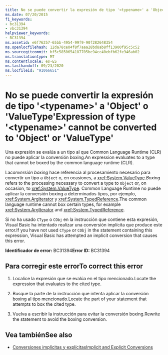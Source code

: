 ```yaml
---
title: No se puede convertir la expresión de tipo '<typename>' a 'Object' o 'ValueType'
ms.date: 07/20/2015
f1_keywords:
- bc31394
- vbc31394
helpviewer_keywords:
- BC31394
ms.assetid: e6f76257-65bb-4954-99f9-90f282648354
ms.openlocfilehash: 12da78ce04f8f7aaa28bd8ab8ff13900f95c5c52
ms.sourcegitcommit: bf5c5850654187705bc94cc40ebfb62fe346ab02
ms.translationtype: MT
ms.contentlocale: es-ES
ms.lasthandoff: 09/23/2020
ms.locfileid: "91066651"
---
```

# <a name="expression-of-type-typename-cannot-be-converted-to-object-or-valuetype"></a><span data-ttu-id="3f079-102">No se puede convertir la expresión de tipo '\<typename>' a 'Object' o 'ValueType'</span><span class="sxs-lookup"><span data-stu-id="3f079-102">Expression of type '\<typename>' cannot be converted to 'Object' or 'ValueType'</span></span>

<span data-ttu-id="3f079-103">Una expresión se evalúa a un tipo al que Common Language Runtime (CLR) no puede aplicar la conversión boxing.</span><span class="sxs-lookup"><span data-stu-id="3f079-103">An expression evaluates to a type that cannot be boxed by the common language runtime (CLR).</span></span>  
  
 <span data-ttu-id="3f079-104">La*conversión boxing* hace referencia al procesamiento necesario para convertir un tipo a `Object` o, en ocasiones, a <xref:System.ValueType>.</span><span class="sxs-lookup"><span data-stu-id="3f079-104">*Boxing* refers to the processing necessary to convert a type to `Object` or, on occasion, to <xref:System.ValueType>.</span></span> <span data-ttu-id="3f079-105">Common Language Runtime no puede aplicar la conversión boxing a determinados tipos, por ejemplo, <xref:System.ArgIterator> y <xref:System.TypedReference>.</span><span class="sxs-lookup"><span data-stu-id="3f079-105">The common language runtime cannot box certain types, for example <xref:System.ArgIterator> and <xref:System.TypedReference>.</span></span>  
  
 <span data-ttu-id="3f079-106">Si no ha usado `CType` o `CObj` en la instrucción que contiene esta expresión, Visual Basic ha intentado realizar una conversión implícita que produce este error.</span><span class="sxs-lookup"><span data-stu-id="3f079-106">If you have not used `CType` or `CObj` in the statement containing this expression, Visual Basic has attempted an implicit conversion that causes this error.</span></span>  
  
 <span data-ttu-id="3f079-107">**Identificador de error:** BC31394</span><span class="sxs-lookup"><span data-stu-id="3f079-107">**Error ID:** BC31394</span></span>  
  
## <a name="to-correct-this-error"></a><span data-ttu-id="3f079-108">Para corregir este error</span><span class="sxs-lookup"><span data-stu-id="3f079-108">To correct this error</span></span>  
  
1. <span data-ttu-id="3f079-109">Localice la expresión que se evalúa en el tipo mencionado.</span><span class="sxs-lookup"><span data-stu-id="3f079-109">Locate the expression that evaluates to the cited type.</span></span>  
  
2. <span data-ttu-id="3f079-110">Busque la parte de la instrucción que intenta aplicar la conversión boxing al tipo mencionado.</span><span class="sxs-lookup"><span data-stu-id="3f079-110">Locate the part of your statement that attempts to box the cited type.</span></span>  
  
3. <span data-ttu-id="3f079-111">Vuelva a escribir la instrucción para evitar la conversión boxing.</span><span class="sxs-lookup"><span data-stu-id="3f079-111">Rewrite the statement to avoid the boxing conversion.</span></span>  
  
## <a name="see-also"></a><span data-ttu-id="3f079-112">Vea también</span><span class="sxs-lookup"><span data-stu-id="3f079-112">See also</span></span>

- [<span data-ttu-id="3f079-113">Conversiones implícitas y explícitas</span><span class="sxs-lookup"><span data-stu-id="3f079-113">Implicit and Explicit Conversions</span></span>](../programming-guide/language-features/data-types/implicit-and-explicit-conversions.md)
